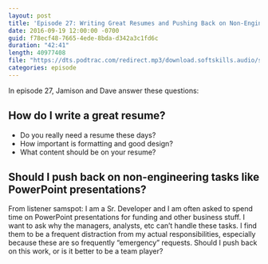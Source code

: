 ```yaml
---
layout: post
title: 'Episode 27: Writing Great Resumes and Pushing Back on Non-Engineering Tasks'
date: 2016-09-19 12:00:00 -0700
guid: f78ecf48-7665-4ede-8bda-d342a3c1fd6c
duration: "42:41"
length: 40977408
file: "https://dts.podtrac.com/redirect.mp3/download.softskills.audio/sse-027.mp3"
categories: episode
---
```


In episode 27, Jamison and  Dave answer these questions:

## How do I write a great resume?

- Do you really need a resume these days?
- How important is formatting and good design?
- What content should be on your resume?

## Should I push back on non-engineering tasks like PowerPoint presentations?

From listener samspot: I am a Sr. Developer and I am often asked to spend time on PowerPoint
presentations for funding and other business stuff.  I want to ask why the managers, analysts,
etc can’t handle these tasks. I find them to be a frequent distraction from my actual
responsibilities, especially because these are so frequently “emergency” requests. Should I
push back on this work, or is it better to be a team player?
